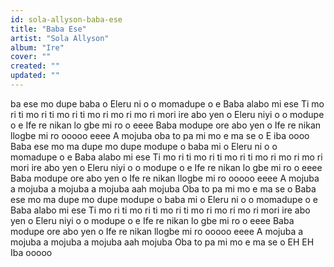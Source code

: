 ```yaml
---
id: sola-allyson-baba-ese
title: "Baba Ese"
artist: "Sola Allyson"
album: "Ire"
cover: ""
created: ""
updated: ""
---
```


ba ese mo dupe baba o
Eleru ni o o momadupe o e
Baba alabo mi ese
Ti mo ri ti mo ri ti mo ri ti mo ri mo ri mo ri mori ire abo yen o
Eleru niyi o o modupe o e
Ife re nikan lo gbe mi ro o eeee
Baba modupe ore abo yen o
Ife re nikan llogbe mi ro ooooo eeee
A mojuba oba to pa mi mo e ma se o
E iba oooo
Baba ese mo ma dupe mo dupe modupe o baba mi o
Eleru ni o o momadupe o e
Baba alabo mi ese
Ti mo ri ti mo ri ti mo ri ti mo ri mo ri mo ri mori ire abo yen o
Eleru niyi o o modupe o e
Ife re nikan lo gbe mi ro o eeee
Baba modupe ore abo yen o
Ife re nikan llogbe mi ro ooooo eeee
A mojuba a mojuba a mojuba a mojuba aah mojuba
Oba to pa mi mo e ma se o
Baba ese mo ma dupe mo dupe modupe o baba mi o
Eleru ni o o momadupe o e
Baba alabo mi ese
Ti mo ri ti mo ri ti mo ri ti mo ri mo ri mo ri mori ire abo yen o
Eleru niyi o o modupe o e
Ife re nikan lo gbe mi ro o eeee
Baba modupe ore abo yen o
Ife re nikan llogbe mi ro ooooo eeee
A mojuba a mojuba a mojuba a mojuba aah mojuba
Oba to pa mi mo e ma se o
EH EH Iba ooooo